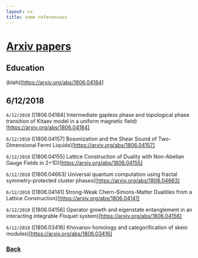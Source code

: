 ```yaml
---
layout: cv
title: some referencess
---
```


# [Arxiv papers](./)


## Education
 (blah)[https://arxiv.org/abs/1806.04184]

## 6/12/2018 

`6/12/2018` 
 ([1806.04184] Intermediate gapless phase and topological phase transition of Kitaev model in a uniform magnetic field)[https://arxiv.org/abs/1806.04184]
 

`6/12/2018` 
 ([1806.04157] Bosonization and the Shear Sound of Two-Dimensional Fermi Liquids)[https://arxiv.org/abs/1806.04157]
 

`6/12/2018` 
 ([1806.04155] Lattice Construction of Duality with Non-Abelian Gauge Fields in 2+1D)[https://arxiv.org/abs/1806.04155]
 

`6/12/2018` 
 ([1806.04663] Universal quantum computation using fractal symmetry-protected cluster phases)[https://arxiv.org/abs/1806.04663]
 

`6/12/2018` 
 ([1806.04141] Strong-Weak Chern-Simons-Matter Dualities from a Lattice Construction)[https://arxiv.org/abs/1806.04141]
 

`6/12/2018` 
 ([1806.04156] Operator growth and eigenstate entanglement in an interacting integrable Floquet system)[https://arxiv.org/abs/1806.04156]
 

`6/12/2018` 
 ([1806.03416] Khovanov homology and categorification of skein modules)[https://arxiv.org/abs/1806.03416]
 
### [Back](./)
